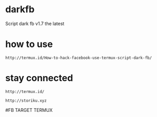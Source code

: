 # darkfb
Script dark fb v1.7 the latest

# how to use

<!-- wp:code -->
<pre class="wp-block-code"><code>http://termux.id/How-to-hack-facebook-use-termux-script-dark-fb/</code></pre>
<!-- /wp:code -->

# stay connected

<!-- wp:code -->
<pre class="wp-block-code"><code>http://termux.id/</code></pre>
<pre class="wp-block-code"><code>http://storiku.xyz</code></pre>
<!-- /wp:code -->

#FB TARGET TERMUX
